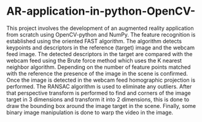 # AR-application-in-python-OpenCV-
This project involves the development of an augmented reality application from scratch using OpenCV-python and NumPy.
The feature recognition is established using the oriented FAST algorithm. The algorithm detects keypoints and descriptors in the reference (target) image and the webcam feed image. The detected descriptors in the target are compared with the webcam feed using the Brute force method which uses the K nearest neighbor algorithm. Depending on the number of feature points matched with the reference the presence of the image in the scene is confirmed. Once the image is detected in the webcam feed homographic projection is performed. The RANSAC algorithm is used to eliminate any outliers. After that perspective transform is performed to find and corners of the image target in 3 dimensions and transform it into 2 dimensions, this is done to draw the bounding box around the image target in the scene. Finally, some binary image manipulation is done to warp the video in the image. 

